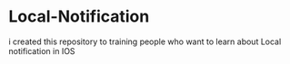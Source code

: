 # Local-Notification
i created this repository to training people who want to learn about Local notification in IOS
